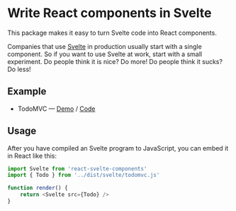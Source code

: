 # Write React components in Svelte

This package makes it easy to turn Svelte code into React components.

Companies that use [Svelte](https://svelte.technology/) in production usually start with a single component. So if you want to use Svelte at work, start with a small experiment. Do people think it is nice? Do more! Do people think it sucks? Do less!

## Example

  - TodoMVC &mdash; [Demo](http://jihchi.github.io/react-svelte-components) / [Code](example)


## Usage

After you have compiled an Svelte program to JavaScript, you can embed it in React like this:

```javascript
import Svelte from 'react-svelte-components'
import { Todo } from '../dist/svelte/todomvc.js'

function render() {
	return <Svelte src={Todo} />
}
```
